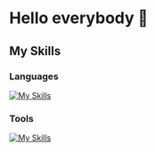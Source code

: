 # Hello everybody 👋

## My Skills

### Languages
[![My Skills](https://skillicons.dev/icons?i=html,css,js,java,py,mysql&perline=3)](https://skillicons.dev)

### Tools
[![My Skills](https://skillicons.dev/icons?i=eclipse,idea,pycharm,vscode&perline=4)](https://skillicons.dev)

